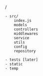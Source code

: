 /

    - src/
        index.js
        models
        controllers
        middlewares
        service 
        utils
        config
        repository

    - tests [later]
    - static 
    - temp